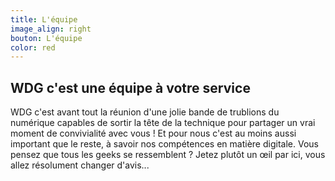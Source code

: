 ```yaml
---
title: L'équipe
image_align: right
bouton: L'équipe
color: red
---
```


## WDG c'est une équipe à votre service


WDG c'est avant tout la réunion d'une jolie bande de trublions du numérique capables de sortir la tête de la technique pour partager un vrai moment de convivialité avec vous ! Et pour nous c'est au moins aussi important que le reste, à savoir nos compétences en matière digitale. Vous pensez que tous les geeks se ressemblent ? Jetez plutôt un œil par ici, vous allez résolument changer d'avis... 
